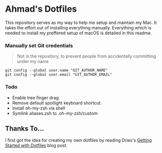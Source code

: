 # Ahmad's Dotfiles

This repository serves as my way to help me setup and maintain my Mac. It takes the effort out of installing everything manually. Everything which is needed to install my preffered setup of macOS is detailed in this readme.

### Manually set Git credentials

> Not in the repository, to prevent people from accidentally committing under my name

```
git config --global user.name "GIT_AUTHOR_NAME"
git config --global user.email "GIT_AUTHOR_EMAIL"
```

### Todo

- Enable tree finger drag.
- Remove default spotlight keyboard shortcut.
- Install oh-my-zsh via shell
- Symlink aliases.zsh to .oh-my-zsh/custom


## Thanks To...

I first got the idea for creating my own dotfiles by reading Dries's [Getting Started with Dotfiles](https://driesvints.com/blog/getting-started-with-dotfiles/) blog post.
